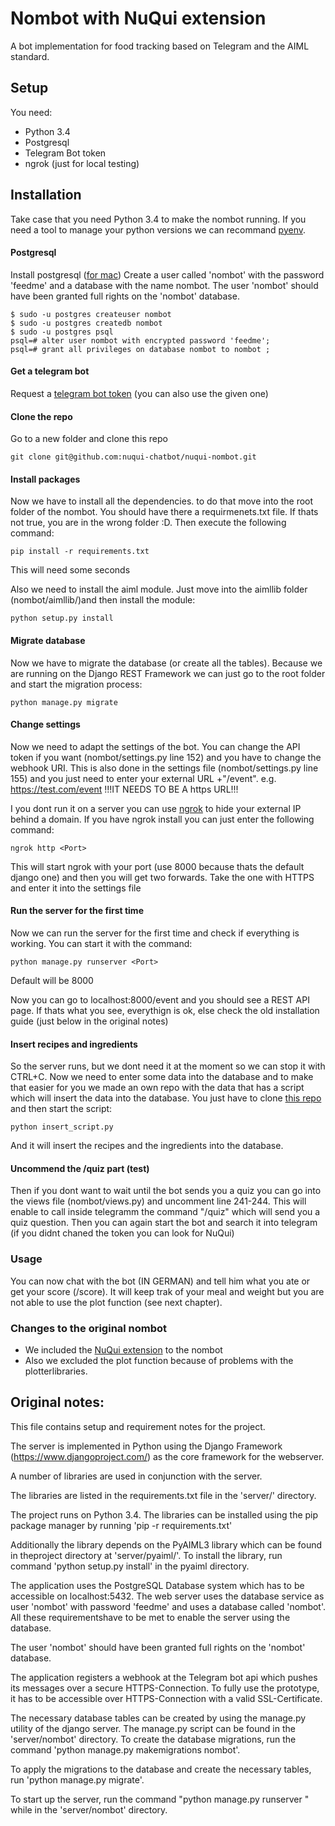# Nombot with NuQui extension
A bot implementation for food tracking based on Telegram and the AIML standard.

## Setup
You need:
* Python 3.4
* Postgresql
* Telegram Bot token
* ngrok (just for local testing)

## Installation
Take case that you need Python 3.4 to make the nombot running. If you need a tool to manage your python versions we can recommand [pyenv](https://github.com/pyenv/pyenv).

#### Postgresql
Install postgresql ([for mac](https://gist.github.com/sgnl/609557ebacd3378f3b72))
Create a user called 'nombot' with the password 'feedme' and a database with the name nombot. The user 'nombot' should have been granted full rights on the 'nombot' database.

```
$ sudo -u postgres createuser nombot
$ sudo -u postgres createdb nombot
$ sudo -u postgres psql
psql=# alter user nombot with encrypted password 'feedme';
psql=# grant all privileges on database nombot to nombot ;
```

#### Get a telegram bot
Request a [telegram bot token](https://core.telegram.org/bots) (you can also use the given one)

#### Clone the repo
Go to a new folder and clone this repo
```
git clone git@github.com:nuqui-chatbot/nuqui-nombot.git
```

#### Install packages
Now we have to install all the dependencies. to do that move into the root folder of the nombot. You should have there a requirmenets.txt file. If thats not true, you are in the wrong folder :D. Then execute the following command:
```
pip install -r requirements.txt
```
This will need some seconds

Also we need to install the aiml module. Just move into the aimllib folder (nombot/aimllib/)and then install the module:
```
python setup.py install
```

#### Migrate database
Now we have to migrate the database (or create all the tables). Because we are running on the Django REST Framework we can just go to the root folder and start the migration process:
```
python manage.py migrate
```

#### Change settings
Now we need to adapt the settings of the bot. You can change the API token if you want (nombot/settings.py line 152) and you have to change the webhook URI. This is also done in the settings file (nombot/settings.py line 155) and you just need to enter your external URL +"/event". e.g. https://test.com/event
!!!IT NEEDS TO BE A https URL!!!

I you dont run it on a server you can use [ngrok](https://ngrok.com/download) to hide your external IP behind a domain.
If you have ngrok install you can just enter the following command:
```
ngrok http <Port>
```
This will start ngrok with your port (use 8000 because thats the default django one) and then you will get two forwards. Take the one with HTTPS and enter it into the settings file

#### Run the server for the first time
Now we can run the server for the first time and check if everything is working. You can start it with the command:
```
python manage.py runserver <Port>
```
Default will be 8000

Now you can go to localhost:8000/event and you should see a REST API page. If thats what you see, everythign is ok, else check the old installation guide (just below in the original notes)

#### Insert recipes and ingredients
So the server runs, but we dont need it at the moment so we can stop it with CTRL+C. Now we need to enter some data into the database and to make that easier for you we made an own repo with the data that has a script which will insert the data into the database. 
You just have to clone [this repo](https://github.com/nuqui-chatbot/nuqui-nombot-data) and then start the script:
```
python insert_script.py
```
And it will insert the recipes and the ingredients into the database.

#### Uncommend the /quiz part (test)
Then if you dont want to wait until the bot sends you a quiz you can go into the views file (nombot/views.py) and uncomment line 241-244. This will enable to call inside telegramm the command "/quiz" which will send you a quiz question. 
Then you can again start the bot and search it into telegram (if you didnt chaned the token you can look for NuQui)

### Usage
You can now chat with the bot (IN GERMAN) and tell him what you ate or get your score (/score). It will keep trak of your meal and weight but you are not able to use the plot function (see next chapter). 

### Changes to the original nombot
* We included the [NuQui extension](https://github.com/nuqui-chatbot/nuqui-quiz-extension) to the nombot
* Also we excluded the plot function because of problems with the plotterlibraries.

## Original notes:
This file contains setup and requirement notes for the project.

The server is implemented in Python using the Django Framework (https://www.djangoproject.com/) as the core framework for the webserver.

A number of libraries are used in conjunction with the server.

The libraries are listed in the requirements.txt file in the 'server/' directory.

The project runs on Python 3.4. The libraries can be installed using the pip package manager by running 'pip -r requirements.txt'


Additionally the library depends on the PyAIML3 library which can be found in theproject directory at 'server/pyaiml/'.
To install the library, run command 'python setup.py install' in the pyaiml directory.


The application uses the PostgreSQL Database system which has to be accessible on localhost:5432. The web server uses the database service as user 'nombot' with password 'feedme' and uses a database called 'nombot'. All these requirementshave to be met to enable the server using the database.

The user 'nombot' should have been granted full rights on the 'nombot' database.

The application registers a webhook at the Telegram bot api which pushes its messages over a secure HTTPS-Connection. To fully use the prototype, it has to be accessible over HTTPS-Connection with a valid SSL-Certificate.


The necessary database tables can be created by using the manage.py utility of the django server. 
The manage.py script can be found in the 'server/nombot' directory. To create the database migrations, run the command 'python manage.py makemigrations nombot'.

To apply the migrations to the database and create the necessary tables, run 'python manage.py migrate'.

To start up the server, run the command "python manage.py runserver <port>" while in the 'server/nombot' directory.
